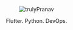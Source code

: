 <p align="center"> <img src="https://komarev.com/ghpvc/?username=trulyPranav&label=Profile%20Views&color=0e75b6&style=flat" alt="trulyPranav" /> </p>

<p align="center"> Flutter. Python. DevOps. </p>